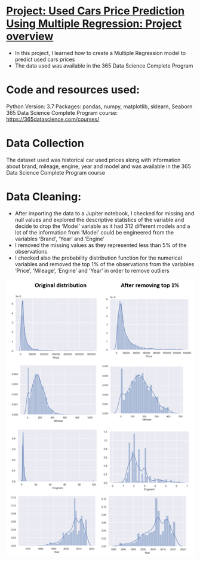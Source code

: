 # [Project: Used Cars Price Prediction Using Multiple Regression: Project overview](https://leonardogiroldo.github.io/Leonardo_Portfolio/)
* In this project, I learned how to create a Multiple Regression model to predict used cars prices
* The data used was available in the 365 Data Science Complete Program 

# Code and resources used:
Python Version: 3.7
Packages: pandas, numpy, matplotlib, sklearn, Seaborn
365 Data Science Complete Program course: https://365datascience.com/courses/

# Data Collection
The dataset used was historical car used prices along with information about brand, mileage, engine, year and model and was available in the 365 Data Science Complete Program course

# Data Cleaning:
* After importing the data to a Jupiter notebook, I checked for missing and null values and explored the descriptive statistics of the variable and decide to drop the ‘Model’ variable as it had 312 different models and a lot of the information from ‘Model’ could be engineered from the variables ‘Brand’, ‘Year’ and ‘Engine’
* I removed the missing values as they represented less than 5% of the observations
* I checked also the probability distribution function for the numerical variables and removed the top 1% of the observations from the variables ‘Price’, ‘Mileage’, ‘Engine’ and ‘Year’ in order to remove outliers

![](https://github.com/LeonardoGiroldo/Leonardo_Portfolio/blob/main/Image1-project1.png)




